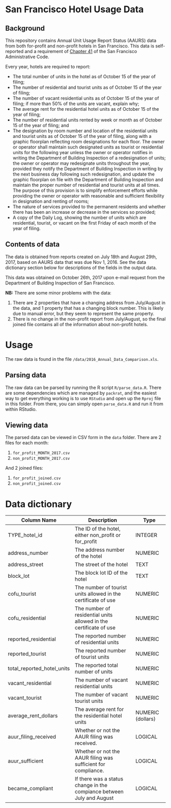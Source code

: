 # San Francisco Hotel Usage Data

## Background 
This repository contains Annual Unit Usage Report Status (AAURS) data from both for-profit and non-profit hotels in San Francisco. This data is self-reported and a requirement of [Chapter 41](http://library.amlegal.com/nxt/gateway.dll/California/administrative/chapter41residentialhotelunitconversiona?f=templates$fn=default.htm$3.0$vid=amlegal:sanfrancisco_ca$anc=JD_41.10) of the San Francisco Administrative Code.

Every year, hotels are required to report:

* The total number of units in the hotel as of October 15 of the year of filing;
* The number of residential and tourist units as of October 15 of the year of filing;
* The number of vacant residential units as of October 15 of the year of filing; if more than 50% of the units are vacant, explain why;
* The average rent for the residential hotel units as of October 15 of the year of filing;
* The number of residential units rented by week or month as of October 15 of the year of filing; and
* The designation by room number and location of the residential units and tourist units as of October 15 of the year of filing, along with a graphic floorplan reflecting room designations for each floor. The owner or operator shall maintain such designated units as tourist or residential units for the following  year unless the owner or operator notifies in writing the Department of Building Inspection of a redesignation of units; the owner or operator may redesignate units throughout the year, provided they notify the Department of Building Inspection in writing by the next business day following such redesignation,  and update the graphic floorplan on file with the Department of Building Inspection and maintain the proper number of residential and tourist units at all times. The purpose of this provision is to simplify enforcement efforts while providing the owner or operator with reasonable and sufficient flexibility in  designation and renting of rooms;
* The nature of services provided to the permanent residents and whether there has been an increase or decrease in the services so provided;
* A copy of the Daily Log, showing the number of units which are residential, tourist, or vacant on the first Friday of each month of the year of filing.

## Contents of data

The data is obtained from reports created on  July 18th and August 29th, 2017, based on AAURS data that was due Nov 1, 2016. See the data dictionary section below for descriptions of the fields in the output data.

This data was obtained on October 26th, 2017 upon e-mail request from the Department of Building Inspection of San Francisco. 

**NB:** There are some minor problems with the data:

1. There are 2 properties that have a changing address from July/August in the data, and 1 property that has a changing block number. This is likely due to manual error, but they seem to represent the same property.
2. There is no change in the non-profit report from July/August, so the final joined file contains all of the information about non-profit hotels. 

# Usage

The raw data is found in the file `/data/2016_Annual_Data_Comparison.xls`. 

## Parsing data

The raw data can be parsed by running the R script `R/parse_data.R`. There are some dependencies which are managed by `packrat`, and the easiest way to get everything working is to use `RStudio` and open up the `Rproj` file in this folder. From there, you can simply open `parse_data.R` and run it from within RStudio.  

## Viewing data

The parsed data can be viewed in CSV form in the `data` folder. There are 2 files for each month:

1. `for_profit_MONTH_2017.csv` 
2. `non_profit_MONTH_2017.csv`

And 2 joined files:

1. `for_profit_joined.csv`
2. `non_profit_joined.csv`

# Data dictionary

| Column Name | Description | Type | 
| --- | --- | --- | 
| TYPE_hotel_id | The ID of the hotel, either non_profit or for_profit | INTEGER | 
| address_number | The address number of the hotel | NUMERIC | 
| address_street | The street of the hotel | TEXT |  
| block_lot | The block lot ID of the hotel | TEXT | 
|cofu_tourist|The number of tourist units allowed in the certificate of use | NUMERIC | 
|cofu_residential|The number of residential units allowed in the certificate of use | NUMERIC | 
|reported_residential |The reported number of residential units | NUMERIC | 
|reported_tourist |The reported number of tourist units | NUMERIC | 
|total_reported_hotel_units | The reported total number of units | NUMERIC | 
|vacant_residential|The number of vacant residential units | NUMERIC | 
|vacant_tourist|The number of vacant tourist units | NUMERIC | 
|average_rent_dollars | The average rent for the residential hotel units| NUMERIC (dollars) | 
| auur_filing_received | Whether or not the AAUR filing was received. | LOGICAL | 
| auur_sufficient | Whether or not the AAUR filing was sufficient for compliance. | LOGICAL | 
| became_compliant | If there was a status change in the compiance between July and August | LOGICAL | 
